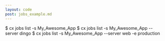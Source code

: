 ```yaml
---
layout: code
post: jobs_example.md
---
```



$ cx jobs list -s My_Awesome_App
$ cx jobs list -s My_Awesome_App --server dingo
$ cx jobs list -s My_Awesome_App --server web -e production
